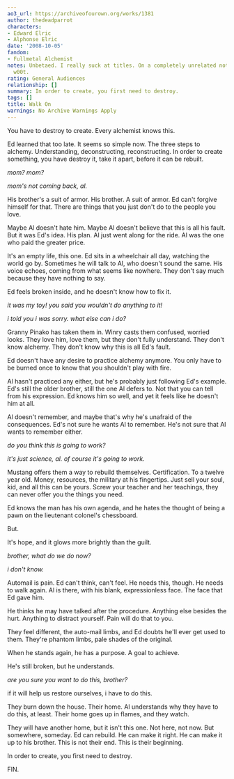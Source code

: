 ```yaml
---
ao3_url: https://archiveofourown.org/works/1381
author: thedeadparrot
characters:
- Edward Elric
- Alphonse Elric
date: '2008-10-05'
fandom:
- Fullmetal Alchemist
notes: Unbetaed. I really suck at titles. On a completely unrelated note, it's snowing.
  w00t.
rating: General Audiences
relationship: []
summary: In order to create, you first need to destroy.
tags: []
title: Walk On
warnings: No Archive Warnings Apply
---
```


You have to destroy to create. Every alchemist knows this.

Ed learned that too late. It seems so simple now. The three steps to alchemy. Understanding, deconstructing, reconstructing. In order to create something, you have destroy it, take it apart, before it can be rebuilt.

*mom? mom?*

*mom's not coming back, al.*

His brother's a suit of armor. His brother. A suit of armor. Ed can't forgive himself for that. There are things that you just don't do to the people you love.

Maybe Al doesn't hate him. Maybe Al doesn't believe that this is all his fault. But it was Ed's idea. His plan. Al just went along for the ride. Al was the one who paid the greater price.

It's an empty life, this one. Ed sits in a wheelchair all day, watching the world go by. Sometimes he will talk to Al, who doesn't sound the same. His voice echoes, coming from what seems like nowhere. They don't say much because they have nothing to say.

Ed feels broken inside, and he doesn't know how to fix it.

*it was my toy! you said you wouldn't do anything to it!*

*i told you i was sorry. what else can i do?*

Granny Pinako has taken them in. Winry casts them confused, worried looks. They love him, love them, but they don't fully understand. They don't know alchemy. They don't know why this is all Ed's fault.

Ed doesn't have any desire to practice alchemy anymore. You only have to be burned once to know that you shouldn't play with fire.

Al hasn't practiced any either, but he's probably just following Ed's example. Ed's still the older brother, still the one Al defers to. Not that you can tell from his expression. Ed knows him so well, and yet it feels like he doesn't him at all.

Al doesn't remember, and maybe that's why he's unafraid of the consequences. Ed's not sure he wants Al to remember. He's not sure that Al wants to remember either.

*do you think this is going to work?*

*it's just science, al. of course it's going to work.*

Mustang offers them a way to rebuild themselves. Certification. To a twelve year old. Money, resources, the military at his fingertips. Just sell your soul, kid, and all this can be yours. Screw your teacher and her teachings, they can never offer you the things you need.

Ed knows the man has his own agenda, and he hates the thought of being a pawn on the lieutenant colonel's chessboard.

But.

It's hope, and it glows more brightly than the guilt.

*brother, what do we do now?*

*i don't know.*

Automail is pain. Ed can't think, can't feel. He needs this, though. He needs to walk again. Al is there, with his blank, expressionless face. The face that Ed gave him.

He thinks he may have talked after the procedure. Anything else besides the hurt. Anything to distract yourself. Pain will do that to you.

They feel different, the auto\-mail limbs, and Ed doubts he'll ever get used to them. They're phantom limbs, pale shades of the original.

When he stands again, he has a purpose. A goal to achieve.

He's still broken, but he understands.

*are you sure you want to do this, brother?*

if it will help us restore ourselves, i have to do this.

They burn down the house. Their home. Al understands why they have to do this, at least. Their home goes up in flames, and they watch.

They will have another home, but it isn't this one. Not here, not now. But somewhere, someday. Ed can rebuild. He can make it right. He can make it up to his brother. This is not their end. This is their beginning.

In order to create, you first need to destroy.

FIN.